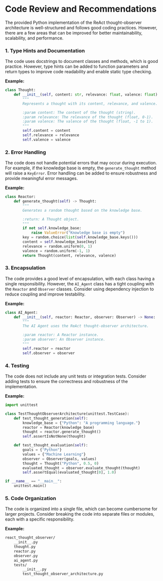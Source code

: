 **Code Review and Recommendations**
=====================================

The provided Python implementation of the ReAct thought-observer architecture is well-structured and follows good coding practices. However, there are a few areas that can be improved for better maintainability, scalability, and performance.

### 1. **Type Hints and Documentation**

The code uses docstrings to document classes and methods, which is good practice. However, type hints can be added to function parameters and return types to improve code readability and enable static type checking.

**Example:**
```python
class Thought:
    def __init__(self, content: str, relevance: float, valence: float) -> None:
        """
        Represents a thought with its content, relevance, and valence.

        :param content: The content of the thought (string).
        :param relevance: The relevance of the thought (float, 0-1).
        :param valence: The valence of the thought (float, -1 to 1).
        """
        self.content = content
        self.relevance = relevance
        self.valence = valence
```

### 2. **Error Handling**

The code does not handle potential errors that may occur during execution. For example, if the knowledge base is empty, the `generate_thought` method will raise a `KeyError`. Error handling can be added to ensure robustness and provide meaningful error messages.

**Example:**
```python
class Reactor:
    def generate_thought(self) -> Thought:
        """
        Generates a random thought based on the knowledge base.

        :return: A Thought object.
        """
        if not self.knowledge_base:
            raise ValueError("Knowledge base is empty")
        key = random.choice(list(self.knowledge_base.keys()))
        content = self.knowledge_base[key]
        relevance = random.uniform(0, 1)
        valence = random.uniform(-1, 1)
        return Thought(content, relevance, valence)
```

### 3. **Encapsulation**

The code provides a good level of encapsulation, with each class having a single responsibility. However, the `AI_Agent` class has a tight coupling with the `Reactor` and `Observer` classes. Consider using dependency injection to reduce coupling and improve testability.

**Example:**
```python
class AI_Agent:
    def __init__(self, reactor: Reactor, observer: Observer) -> None:
        """
        The AI Agent uses the ReAct thought-observer architecture.

        :param reactor: A Reactor instance.
        :param observer: An Observer instance.
        """
        self.reactor = reactor
        self.observer = observer
```

### 4. **Testing**

The code does not include any unit tests or integration tests. Consider adding tests to ensure the correctness and robustness of the implementation.

**Example:**
```python
import unittest

class TestThoughtObserverArchitecture(unittest.TestCase):
    def test_thought_generation(self):
        knowledge_base = {"Python": "A programming language."}
        reactor = Reactor(knowledge_base)
        thought = reactor.generate_thought()
        self.assertIsNotNone(thought)

    def test_thought_evaluation(self):
        goals = {"Python"}
        values = {"Machine Learning"}
        observer = Observer(goals, values)
        thought = Thought("Python", 0.5, 0)
        evaluated_thought = observer.evaluate_thought(thought)
        self.assertEqual(evaluated_thought[0], 1.0)

if __name__ == "__main__":
    unittest.main()
```

### 5. **Code Organization**

The code is organized into a single file, which can become cumbersome for larger projects. Consider breaking the code into separate files or modules, each with a specific responsibility.

**Example:**
```markdown
react_thought_observer/
    __init__.py
    thought.py
    reactor.py
    observer.py
    ai_agent.py
    tests/
        __init__.py
        test_thought_observer_architecture.py
```
